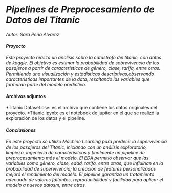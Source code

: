 # ***Pipelines de Preprocesamiento de Datos del Titanic***
 *Autor: Sara Peña Alvarez*

#### *Proyecto*
 *Este proyecto realiza un analisis sobre la catastrofe del titanic, con datos de kaggle. El objetivo es estimar la probabilidad de sobrevivencia de los pasajeros a partir de caracteristicas de género, clase, tarifa, entre otras. Permitiendo una visualización y estadisticas descriptivas,observando caracteristicas importantes de la data, resaltando las variables que formarán parte del modelo predictivo.*    

#### Archivos adjuntos
 *Titanic Dataset.csv: es el archivo que contiene los datos originales del proyecto.
 *Titanic.ipynb: es el notebook de jupiter en el que se realizó la exploración de los datos y el pipeline.
#### *Conclusiones*
 *En este proyecto se utilizo Machine Learning para predecir la supervivencia de los pasajeros del Titanic, iniciando con un análisis exploratorio, limpieza, ingenieria de caracterisitcas y finalmente un pipeline de preprocesamiento más el modelo. El EDA permitió observar que las variables como género, clase, edad, tarifa, entre otras, que influirían en la probabilidad de supervivencia; la creación de features personalizadas mejoró el rendimiento del modelo.*
 *El pipeline garantiza un tratamiento adecuado de valores faltantes, reproducibilidad y facilidad para aplicar el modelo a nuevos datosm, entre otras.*
